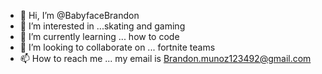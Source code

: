 - 👋 Hi, I’m @BabyfaceBrandon
- 👀 I’m interested in ...skating and gaming
- 🌱 I’m currently learning ... how to code
- 💞️ I’m looking to collaborate on ... fortnite teams 
- 📫 How to reach me ... my email is Brandon.munoz123492@gmail.com 

<!---
BabyfaceBrandon/BabyfaceBrandon is a ✨ special ✨ repository because its `README.md` (this file) appears on your GitHub profile.
You can click the Preview link to take a look at your changes.
--->
